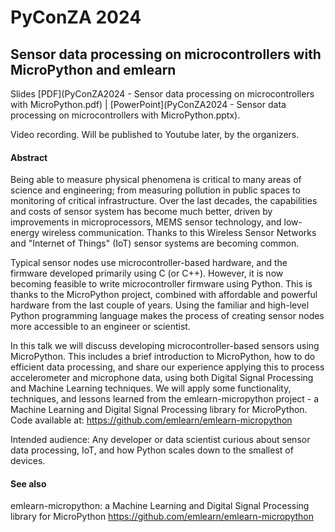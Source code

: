 
# PyConZA 2024

## Sensor data processing on microcontrollers with MicroPython and emlearn

Slides
[PDF](PyConZA2024 - Sensor data processing on microcontrollers with MicroPython.pdf) | 
[PowerPoint](PyConZA2024 - Sensor data processing on microcontrollers with MicroPython.pptx).

Video recording. Will be published to Youtube later, by the organizers.

#### Abstract

Being able to measure physical phenomena is critical to many areas of science and engineering; from measuring pollution in public spaces to monitoring of critical infrastructure. Over the last decades, the capabilities and costs of sensor system has become much better, driven by improvements in microprocessors, MEMS sensor technology, and low-energy wireless communication. Thanks to this Wireless Sensor Networks and "Internet of Things" (IoT) sensor systems are becoming common.

Typical sensor nodes use microcontroller-based hardware, and the firmware developed primarily using C (or C++). However, it is now becoming feasible to write microcontroller firmware using Python. This is thanks to the MicroPython project, combined with affordable and powerful hardware from the last couple of years. Using the familiar and high-level Python programming language makes the process of creating sensor nodes more accessible to an engineer or scientist.

In this talk we will discuss developing microcontroller-based sensors using MicroPython. This includes a brief introduction to MicroPython, how to do efficient data processing, and share our experience applying this to process accelerometer and microphone data, using both Digital Signal Processing and Machine Learning techniques. We will apply some functionality, techniques, and lessons learned from the emlearn-micropython project - a Machine Learning and Digital Signal Processing library for MicroPython. Code available at: https://github.com/emlearn/emlearn-micropython

Intended audience: Any developer or data scientist curious about sensor data processing, IoT, and how Python scales down to the smallest of devices.

#### See also

emlearn-micropython: a Machine Learning and Digital Signal Processing library for MicroPython
https://github.com/emlearn/emlearn-micropython

